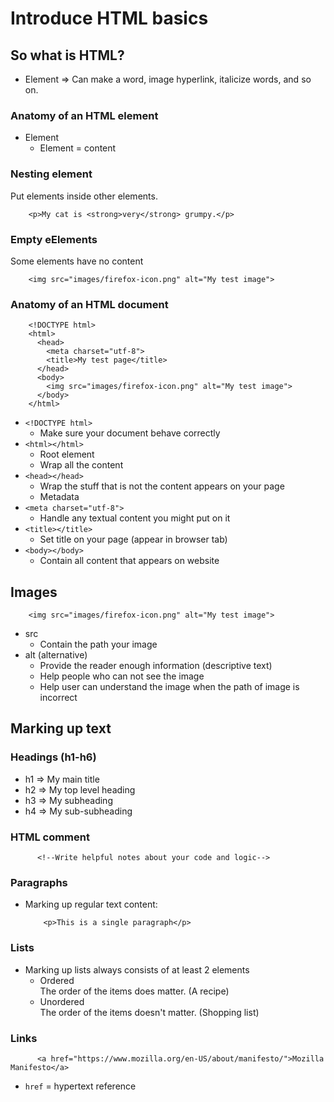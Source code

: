 # Introduce HTML basics

## So what is HTML?

- Element => Can make a word, image hyperlink, italicize words, and so on.

### Anatomy of an HTML element

- Element
  - Element = <open-tag attribute-name="attribute-value">content</closing-tag>

### Nesting element

Put elements inside other elements.  

        <p>My cat is <strong>very</strong> grumpy.</p>

### Empty eElements

Some elements have no content

        <img src="images/firefox-icon.png" alt="My test image">

### Anatomy of an HTML document

        <!DOCTYPE html>
        <html>
          <head>
            <meta charset="utf-8">
            <title>My test page</title>
          </head>
          <body>
            <img src="images/firefox-icon.png" alt="My test image">
          </body>
        </html>

- `<!DOCTYPE html>`
  - Make sure your document behave correctly
- `<html></html>`
  - Root element
  - Wrap all the content
- `<head></head>`
  - Wrap the stuff that is not the content appears on your page
  - Metadata
- `<meta charset="utf-8">`
  - Handle any textual content you might put on it
- `<title></title>`
  - Set title on your page (appear in browser tab)
- `<body></body>`
  - Contain all content that appears on website

## Images

        <img src="images/firefox-icon.png" alt="My test image">

- src
  - Contain the path your image
- alt (alternative)
  - Provide the reader enough information (descriptive text)
  - Help people who can not see the image
  - Help user can understand the image when the path of image is incorrect

## Marking up text

### Headings (h1-h6)

- h1 => My main title
- h2 => My top level heading
- h3 => My subheading
- h4 => My sub-subheading

### HTML comment

          <!--Write helpful notes about your code and logic-->

### Paragraphs

- Marking up regular text content:

          <p>This is a single paragraph</p>

### Lists

- Marking up lists always consists of at least 2 elements
  - Ordered   
    The order of the items does matter. (A recipe)
  - Unordered  
    The order of the items doesn't matter. (Shopping list)

### Links

          <a href="https://www.mozilla.org/en-US/about/manifesto/">Mozilla Manifesto</a>

- `href` = hypertext reference


  



